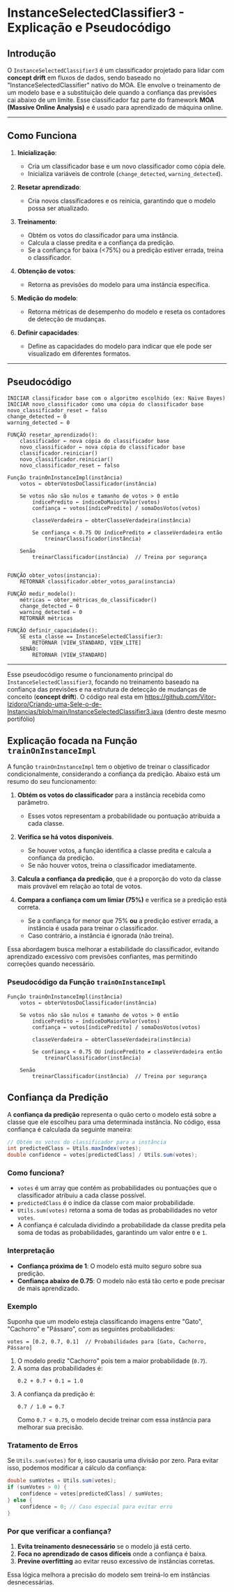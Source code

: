 # InstanceSelectedClassifier3 - Explicação e Pseudocódigo

## Introdução
O `InstanceSelectedClassifier3` é um classificador projetado para lidar com **concept drift** em fluxos de dados, sendo baseado no "InstanceSelectedClassifier" nativo do MOA. Ele envolve o treinamento de um modelo base e a substituição dele quando a confiança das previsões cai abaixo de um limite. Esse classificador faz parte do framework **MOA (Massive Online Analysis)** e é usado para aprendizado de máquina online.

---

## Como Funciona

1. **Inicialização**:  
   - Cria um classificador base e um novo classificador como cópia dele.
   - Inicializa variáveis de controle (`change_detected`, `warning_detected`).

2. **Resetar aprendizado**:  
   - Cria novos classificadores e os reinicia, garantindo que o modelo possa ser atualizado.

3. **Treinamento**:  
   - Obtém os votos do classificador para uma instância.
   - Calcula a classe predita e a confiança da predição.
   - Se a confiança for baixa (<75%) ou a predição estiver errada, treina o classificador.

4. **Obtenção de votos**:  
   - Retorna as previsões do modelo para uma instância específica.

5. **Medição do modelo**:  
   - Retorna métricas de desempenho do modelo e reseta os contadores de detecção de mudanças.

6. **Definir capacidades**:  
   - Define as capacidades do modelo para indicar que ele pode ser visualizado em diferentes formatos.

---

## Pseudocódigo
```plaintext
INICIAR classificador base com o algoritmo escolhido (ex: Naive Bayes)
INICIAR novo_classificador como uma cópia do classificador base
novo_classificador_reset ← falso
change_detected ← 0
warning_detected ← 0

FUNÇÃO resetar_aprendizado():
    classificador ← nova cópia do classificador base
    novo_classificador ← nova cópia do classificador base
    classificador.reiniciar()
    novo_classificador.reiniciar()
    novo_classificador_reset ← falso

Função trainOnInstanceImpl(instância)
    votos ← obterVotosDoClassificador(instância)

    Se votos não são nulos e tamanho de votos > 0 então
        índicePredito ← índiceDoMaiorValor(votos)
        confiança ← votos[índicePredito] / somaDosVotos(votos)
        
        classeVerdadeira ← obterClasseVerdadeira(instância)

        Se confiança < 0.75 OU índicePredito ≠ classeVerdadeira então
            treinarClassificador(instância)
        
    Senão
        treinarClassificador(instância)  // Treina por segurança


FUNÇÃO obter_votos(instancia):
    RETORNAR classificador.obter_votos_para(instancia)

FUNÇÃO medir_modelo():
    métricas ← obter_métricas_do_classificador()
    change_detected ← 0
    warning_detected ← 0
    RETORNAR métricas

FUNÇÃO definir_capacidades():
    SE esta_classe == InstanceSelectedClassifier3:
        RETORNAR [VIEW_STANDARD, VIEW_LITE]
    SENÃO:
        RETORNAR [VIEW_STANDARD]
```

---

Esse pseudocódigo resume o funcionamento principal do `InstanceSelectedClassifier3`, focando no treinamento baseado na confiança das previsões e na estrutura de detecção de mudanças de conceito (**concept drift**).
O código real esta em https://github.com/Vitor-Izidoro/Criando-uma-Sele-o-de-Instancias/blob/main/InstanceSelectedClassifier3.java (dentro deste mesmo portifólio)


## Explicação focada na Função `trainOnInstanceImpl`

A função `trainOnInstanceImpl` tem o objetivo de treinar o classificador condicionalmente, considerando a confiança da predição. Abaixo está um resumo do seu funcionamento:

1. **Obtém os votos do classificador** para a instância recebida como parâmetro.  
   - Esses votos representam a probabilidade ou pontuação atribuída a cada classe.  

2. **Verifica se há votos disponíveis**.  
   - Se houver votos, a função identifica a classe predita e calcula a confiança da predição.  
   - Se não houver votos, treina o classificador imediatamente.  

3. **Calcula a confiança da predição**, que é a proporção do voto da classe mais provável em relação ao total de votos.  

4. **Compara a confiança com um limiar (75%)** e verifica se a predição está correta.  
   - Se a confiança for menor que 75% **ou** a predição estiver errada, a instância é usada para treinar o classificador.  
   - Caso contrário, a instância é ignorada (não treina).  

Essa abordagem busca melhorar a estabilidade do classificador, evitando aprendizado excessivo com previsões confiantes, mas permitindo correções quando necessário.  

### **Pseudocódigo da Função `trainOnInstanceImpl`**  

```plaintext
Função trainOnInstanceImpl(instância)
    votos ← obterVotosDoClassificador(instância)

    Se votos não são nulos e tamanho de votos > 0 então
        índicePredito ← índiceDoMaiorValor(votos)
        confiança ← votos[índicePredito] / somaDosVotos(votos)
        
        classeVerdadeira ← obterClasseVerdadeira(instância)

        Se confiança < 0.75 OU índicePredito ≠ classeVerdadeira então
            treinarClassificador(instância)
  
    Senão
        treinarClassificador(instância)  // Treina por segurança

```
## Confiança da Predição

A **confiança da predição** representa o quão certo o modelo está sobre a classe que ele escolheu para uma determinada instância. No código, essa confiança é calculada da seguinte maneira:

```java
// Obtém os votos do classificador para a instância
int predictedClass = Utils.maxIndex(votes);
double confidence = votes[predictedClass] / Utils.sum(votes);
```

### **Como funciona?**
- `votes` é um array que contém as probabilidades ou pontuações que o classificador atribuiu a cada classe possível.
- `predictedClass` é o índice da classe com maior probabilidade.
- `Utils.sum(votes)` retorna a soma de todas as probabilidades no vetor `votes`.
- A confiança é calculada dividindo a probabilidade da classe predita pela soma de todas as probabilidades, garantindo um valor entre `0` e `1`.

### **Interpretação**
- **Confiança próxima de 1**: O modelo está muito seguro sobre sua predição.
- **Confiança abaixo de 0.75**: O modelo não está tão certo e pode precisar de mais aprendizado.

### **Exemplo**

Suponha que um modelo esteja classificando imagens entre "Gato", "Cachorro" e "Pássaro", com as seguintes probabilidades:

```plaintext
votes = [0.2, 0.7, 0.1]  // Probabilidades para [Gato, Cachorro, Pássaro]
```

1. O modelo prediz "Cachorro" pois tem a maior probabilidade (`0.7`).
2. A soma das probabilidades é:
   ```
   0.2 + 0.7 + 0.1 = 1.0
   ```
3. A confiança da predição é:
   ```
   0.7 / 1.0 = 0.7
   ```
   Como `0.7 < 0.75`, o modelo decide treinar com essa instância para melhorar sua precisão.

### **Tratamento de Erros**
Se `Utils.sum(votes)` for `0`, isso causaria uma divisão por zero. Para evitar isso, podemos modificar a cálculo da confiança:

```java
double sumVotes = Utils.sum(votes);
if (sumVotes > 0) {
    confidence = votes[predictedClass] / sumVotes;
} else {
    confidence = 0; // Caso especial para evitar erro
}
```

### **Por que verificar a confiança?**
1. **Evita treinamento desnecessário** se o modelo já está certo.
2. **Foca no aprendizado de casos difíceis** onde a confiança é baixa.
3. **Previne overfitting** ao evitar reuso excessivo de instâncias corretas.

Essa lógica melhora a precisão do modelo sem treiná-lo em instâncias desnecessárias.


